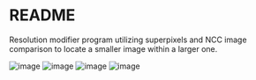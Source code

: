 # README
Resolution modifier program utilizing superpixels and NCC image comparison to locate a smaller image within a larger one.

![image](https://user-images.githubusercontent.com/49098697/189433088-570ef528-a369-4c10-8f34-51631b5944f8.png)
![image](https://user-images.githubusercontent.com/49098697/189433158-7190864d-36e0-4de3-bfa0-ae724e3f83a5.png)
![image](https://user-images.githubusercontent.com/49098697/189433201-c84fc78d-b4d8-483c-8684-06b187788459.png)
![image](https://user-images.githubusercontent.com/49098697/189433238-ba3f9243-ed8e-4e20-b7b8-3f7a8aeb38fe.png)
